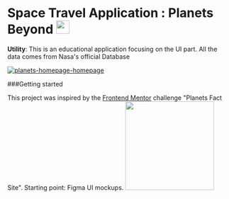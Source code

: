 # Space Travel Application : Planets Beyond <img src="https://user-images.githubusercontent.com/97735587/171253458-64192f7e-84bb-499b-a68e-6994f2ae4223.png" alt="rocket-emoji" width="30">

**Utility**: This is an educational application focusing on the UI part. All the data comes from Nasa's official Database

<a href="https://planets-beyond.vercel.app/" target="_blank"><img src="https://i.ibb.co/gVHsHQY/Screenshot-1.png" alt="planets-homepage-homepage"></a>


###Getting started

This project was inspired by the <a href="https://www.frontendmentor.io/challenges/planets-fact-site-gazqN8w_f" target="_blank">Frontend Mentor</a> challenge "Planets Fact Site". Starting point: Figma UI mockups. 
<img src="https://i.ibb.co/jZwCrMg/Screenshot-3.png" width="200">
